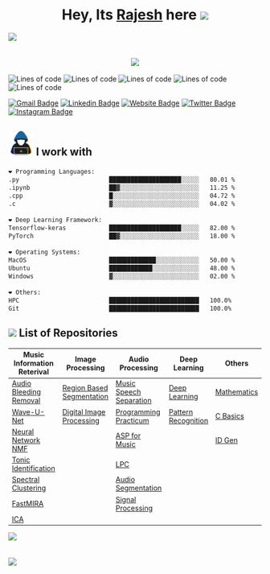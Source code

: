 
<p align="center">
  <h1 align="center">Hey, Its <a href="https://sites.google.com/view/rajesh-r/">Rajesh</a> here <img src="https://media.giphy.com/media/hvRJCLFzcasrR4ia7z/giphy.gif" width="35"></h1>
</p>


<img src="https://user-images.githubusercontent.com/73097560/115834477-dbab4500-a447-11eb-908a-139a6edaec5c.gif"><br><br>


<p align="center">
  <a href="https://github.com/DenverCoder1/readme-typing-svg"><img src="https://readme-typing-svg.herokuapp.com?font=Time+New+Roman&color=cyan&size=25&center=true&vCenter=true&width=600&height=100&lines=வணக்கம்+உலகம்+&hearts;++;Studying+MS+by+Research+@+IIT+Mandi;Signal+Processing+and+Deep+Learning;Love+for+Math+and+AI+&hearts"></a>
</p>


![Lines of code](https://img.shields.io/badge/Am%20currently%20working%20on-Music%20Source%20Separation%20research%20problem-blue)
![Lines of code](https://img.shields.io/badge/Along%20with%20the-leakage%20removal%20in%20music%20signal-blue)
![Lines of code](https://img.shields.io/badge/I%20love%20to%20work%20on-Audio/Music,%20Images-blue)
![Lines of code](https://img.shields.io/badge/or%20any%20mathematically%20inclined-signal%20processing%20problems-blue)
![Lines of code](https://img.shields.io/badge/Am%20currently%20open%20for-Research%20Internship%20oppurtunities-blue)


[![Gmail Badge](https://img.shields.io/badge/-Personal%20Mail-c14438?style=flat&logo=Gmail&logoColor=white&link=mailto:rajesh.krsk@gmail.com)](mailto:rajesh.krsk@gmail.com)
[![Linkedin Badge](https://img.shields.io/badge/-LinkedIn-blue?style=flat&logo=Linkedin&logoColor=white&link=https://www.linkedin.com/in/rajeshrrajeshr/)](https://www.linkedin.com/in/rajeshrrajeshr/)
[![Website Badge](https://img.shields.io/badge/-Portfolio-47CCCC?style=flat&logo=Google-Chrome&logoColor=white&link=https://sites.google.com/view/rajesh-r/)](https://sites.google.com/view/rajesh-r/)
[![Twitter Badge](https://img.shields.io/badge/-Twitter-1ca0f1?style=flat&labelColor=1ca0f1&logo=twitter&logoColor=white&link=https://twitter.com/Rajesh_smartino)](https://twitter.com/Rajesh_smartino)
[![Instagram Badge](https://img.shields.io/badge/-Instagram-purple?style=flat&logo=instagram&logoColor=white&link=https://www.instagram.com/its.mr.zero/)](https://www.instagram.com/its.mr.zero/)
  



## <picture><img src = "https://github.com/0xAbdulKhalid/0xAbdulKhalid/raw/main/assets/mdImages/about_me.gif" width = 50px></picture> **I work with**

<!--START_SECTION:waka-->

```text
❤️ Programming Languages:
.py                         ████████████████████░░░░░   80.01 %
.ipynb                      ██▓░░░░░░░░░░░░░░░░░░░░░░   11.25 %
.cpp                        █░░░░░░░░░░░░░░░░░░░░░░░░   04.72 %
.c                          ▓░░░░░░░░░░░░░░░░░░░░░░░░   04.02 %

❤️ Deep Learning Framework:
Tensorflow-keras            ████████████████████░░░░░   82.00 %
PyTorch                     ██▓░░░░░░░░░░░░░░░░░░░░░░   18.00 %

❤️ Operating Systems:
MacOS                       █████████████░░░░░░░░░░░░   50.00 %
Ubuntu                      ████████████░░░░░░░░░░░░░   48.00 %
Windows                     ▓░░░░░░░░░░░░░░░░░░░░░░░░   02.00 %

❤️ Others:
HPC                         █████████████████████████   100.0%
Git                         █████████████████████████   100.0%
```

<!--END_SECTION:waka-->


## <img src="https://media2.giphy.com/media/QssGEmpkyEOhBCb7e1/giphy.gif?cid=ecf05e47a0n3gi1bfqntqmob8g9aid1oyj2wr3ds3mg700bl&rid=giphy.gif" width ="25"><b> List of Repositories</b>
  
| Music Information Reterival | Image Processing | Audio Processing | Deep Learning | Others |
|------|-----|-----|-----|-----|
|[Audio Bleeding Removal](https://github.com/its-rajesh/Audio-Bleeding-Removal)| [Region Based Segmentation]() | [Music Speech Separation]() | [Deep Learning](https://github.com/its-rajesh/Deep-Learning) | [Mathematics]() |
|[Wave-U-Net]()| [Digital Image Processing]() | [Programming Practicum]() | [Pattern Recognition]()  | [C Basics]() |
|[Neural Network NMF]()|  | [ASP for Music]()  |  | [ID Gen]() |
|[Tonic Identification]()|  | [LPC]() |  |  |
|[Spectral Clustering]()|  | [Audio Segmentation]() |  |  |
|[FastMIRA]()|  | [Signal Processing]()  |  |  |
|[ICA]()|  |  |  |  |

  

<img src="https://user-images.githubusercontent.com/73097560/115834477-dbab4500-a447-11eb-908a-139a6edaec5c.gif"><br><br>



![](https://komarev.com/ghpvc/?username=its-rajesh&color=red&style=for-the-badge&label=VIEWERS+COUNT)
